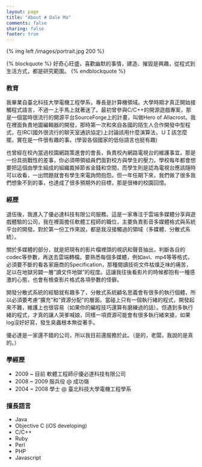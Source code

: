 ```yaml
---
layout: page
title: "About # Dale Ma"
comments: false
sharing: false
footer: true
---
```


{% img left /images/portrait.jpg 200 %}

{% blockquote %}
好奇心旺盛，喜歡幽默的事情，建造、摧毀是興趣，從程式到生活方式，都是研究範圍。
{% endblockquote %}

### 教育

我畢業自臺北科技大學電機工程學系，專長是計算機領域。大學時期才真正開始接觸程式語言，不過一上手馬上就著迷了。最初曾參與C/C++的開源遊戲專案，那是一個當時很流行的開源平台SourceForge上的計畫，叫做Hero of Allacrost。我在裡面負責地圖編輯器的開發，那時第一次和來自各國的陌生人合作開發中型程式，在IRC(國外很流行的聊天室通訊協定)上討論該用什麼演算法，ＵＩ該怎麼擺，實在是一件很有趣的事。(學習各個國家的低俗語言也挺有趣)

也曾經在校內當過校園網路策進會的會長，負責校內網路電視台的維護事宜。那是一份具挑戰性的差事，你必須帶領組員們面對校方與學生的壓力。學校每年都會想要把這個由學生組成的組織裁掉節省金錢和空間，而學生則是認為電視台應該隨時可以收看，一出問題就會有學生來電詢問抱怨。但一年任期下來，我們做了很多我們想象不到的事，也達成了很多預期外的目標，那是很棒的校園回憶。

### 經歷

退伍後，我進入了優必達科技有限公司服務。這是一家專注于雲端多媒體分享與遊戲體驗的公司，我在裡面擔任軟體工程師的職位，主要負責影音多媒體格式與系統平台的開發。對於第一份工作來說，都是我沒接觸過的領域（多媒體、分散式系統）。

關於多媒體的部分，就是把現有的影片檔裡頭的視訊和聲音抽出，判斷各自的codec等參數，再送去雲端轉檔。要熟悉每個多媒體，例如avi、mp4等等格式，必須要不斷的看各家廠商的Specification，那種閱讀技術文件枯燥乏味的痛苦，足以在地獄另闢一層“讀文件地獄”的程度。這讓我往後看影片的時候都抱有一種感激的心態，也會有檢查影片格式各項參數的怪僻。

開發分散式系統的經驗就有趣多了，分散式系統顧名思義會有很多的執行個體，所以必須要考慮“擴充”和“資源分配”的層面。當碰上只有一個執行緒的程式，開發起來不難，維護上也很容易（如果你的編程技巧還算有磨練過的話）。但遇到多執行緒的程式，才真的讓人哭爹喊娘，同樣一項資源可能會有很多執行緒來搶，如果log沒好好寫，發生臭蟲根本無從著手。

優必達是一家還不錯的公司，所以我目前還服務於此。（是的，老闆，我說的是真的。）

### 學經歷

* 2009 ~ 目前 軟體工程師＠優必達科技有限公司
* 2008 ~ 2009 服兵役 @ 成功嶺
* 2004 ~ 2008 學士 @ 臺北科技大學電機工程學系

### 擅長語言

* Java
* Objective C (iOS developing)
* C/C++
* Ruby
* Perl
* PHP
* Javascript
